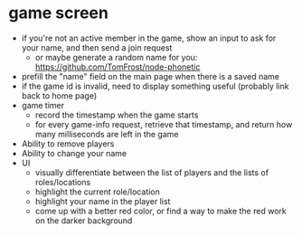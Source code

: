 
# game screen

- if you're not an active member in the game, show an input to ask for your name, and then send a join request
	- or maybe generate a random name for you: https://github.com/TomFrost/node-phonetic
- prefill the "name" field on the main page when there is a saved name
- if the game id is invalid, need to display something useful (probably link back to home page)
- game timer
	- record the timestamp when the game starts
	- for every game-info request, retrieve that timestamp, and return how many milliseconds are left in the game
- Ability to remove players
- Ability to change your name
- UI
	- visually differentiate between the list of players and the lists of roles/locations
	- highlight the current role/location
	- highlight your name in the player list
	- come up with a better red color, or find a way to make the red work on the darker background
